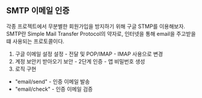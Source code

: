 ## SMTP 이메일 인증

각종 프로젝트에서 무분별한 회원가입을 방지하기 위해 구글 STMP를 이용해보자.
SMTP란 Simple Mail Transfer Protocol의 약자로, 인터넷을 통해 email을 주고받을 떄 사용되는 프로토콜이다.

1. 구글 이메일 설정
설정 - 전달 및 POP/IMAP - IMAP 사용으로 변경
2. 계정 보안키 받아오기
보안 - 2단계 인증 - 앱 비밀번호 생성
3. 로직 구현
* "email/send" - 인증 이메일 발송
* "email/check" - 인증 이메일 검증
